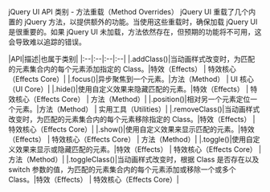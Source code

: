 jQuery UI API 类别 - 方法重载（Method Overrides）
  jQuery UI 重载了几个内置的 jQuery 方法，以提供额外的功能。当使用这些重载时，确保加载 jQuery UI 是很重要的。如果 jQuery UI 未加载，方法依然存在，但预期的功能将不可用，这会导致难以追踪的错误。

 

 

|API|描述|也属于类别|
|:--|:--|:--|:--|
|.addClass()|当动画样式改变时，为匹配的元素集合内的每个元素添加指定的 Class。|特效（Effects） | 特效核心（Effects Core）|
|.focus()|异步聚焦到一个元素。|方法（Method） | UI 核心（UI Core）|
|.hide()|使用自定义效果来隐藏匹配的元素。|特效（Effects） | 特效核心（Effects Core） | 方法（Method）|
|.position()|相对另一个元素定位一个元素。|方法（Method） | 实用工具（Utilities）|
|.removeClass()|当动画样式改变时，为匹配的元素集合内的每个元素移除指定的 Class。|特效（Effects） | 特效核心（Effects Core）|
|.show()|使用自定义效果来显示匹配的元素。|特效（Effects） | 特效核心（Effects Core） | 方法（Method）|
|.toggle()|使用自定义效果来显示或隐藏匹配的元素。|特效（Effects） | 特效核心（Effects Core） | 方法（Method）|
|.toggleClass()|当动画样式改变时，根据 Class 是否存在以及 switch 参数的值，为匹配的元素集合内的每个元素添加或移除一个或多个 Class。|特效（Effects） | 特效核心（Effects Core）|



